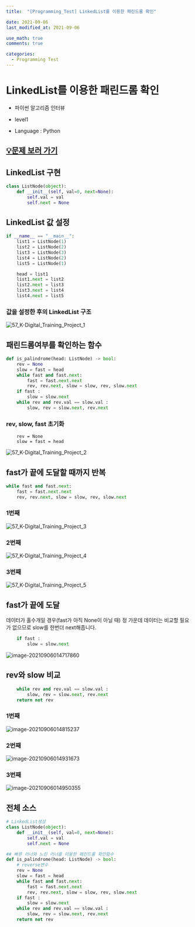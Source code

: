 ```yaml
---
title:  "[Programming_Test] LinkedList를 이용한 패린드롬 확인"

date: 2021-09-06
last_modified_at: 2021-09-06

use_math: true
comments: true

categories:
  - Programming Test
---
```




# LinkedList를 이용한 패린드롬 확인

- 파이썬 알고리즘 인터뷰
- level1

- Language : Python




## [💡문제 보러 가기](https://leetcode.com/problems/palindrome-linked-list/)





## LinkedList 구현

```python
class ListNode(object):
    def __init__(self, val=0, next=None):
        self.val = val
        self.next = None
```



## LinkedList 값 설정

```python
if __name__ == "__main__":
    list1 = ListNode(1)
    list2 = ListNode(2)
    list3 = ListNode(3)
    list4 = ListNode(2)
    list5 = ListNode(1)

    head = list1
    list1.next = list2
    list2.next = list3
    list3.next = list4
    list4.next = list5
```



### 값을 설정한 후의 LinkedList 구조

![57_K-Digital_Training_Project_1](\assets\images\57_K-Digital_Training_Project_1.png)





## 패린드롬여부를 확인하는 함수

```python
def is_palindrome(head: ListNode) -> bool:
    rev = None
    slow = fast = head
    while fast and fast.next:
        fast = fast.next.next
        rev, rev.next, slow = slow, rev, slow.next
    if fast :
        slow = slow.next
    while rev and rev.val == slow.val :
        slow, rev = slow.next, rev.next
```



### rev, slow, fast 초기화

```
    rev = None
    slow = fast = head
```

![57_K-Digital_Training_Project_2](\assets\images\57_K-Digital_Training_Project_2.png)



## fast가 끝에 도달할 때까지 반복

```python
while fast and fast.next:
    fast = fast.next.next
    rev, rev.next, slow = slow, rev, slow.next
```



### 1번째

![57_K-Digital_Training_Project_3](\assets\images\57_K-Digital_Training_Project_3.png)



### 2번째

![57_K-Digital_Training_Project_4](\assets\images\57_K-Digital_Training_Project_4.png)



### 3번째

![57_K-Digital_Training_Project_5](\assets\images\57_K-Digital_Training_Project_5.png)



## fast가 끝에 도달

데이터가 홀수개일 경우(fast가 아직 None이 아닐 때) 정 가운데 데이터는 비교할 필요가 없으므로  slow를 한번더 next해줍니다.

```python
    if fast :
        slow = slow.next
```

![image-20210906014717860](\assets\images\57_K-Digital_Training_Project_6.png)



## rev와 slow 비교

```python
    while rev and rev.val == slow.val :
        slow, rev = slow.next, rev.next
    return not rev
```

### 1번째

![image-20210906014815237](\assets\images\57_K-Digital_Training_Project_7.png)



### 2번째

![image-20210906014931673](\assets\images\57_K-Digital_Training_Project_8.png)



### 3번째

![image-20210906014950355](\assets\images\57_K-Digital_Training_Project_9.png)



## 전체 소스

```python
# LinkedList생성
class ListNode(object):
    def __init__(self, val=0, next=None):
        self.val = val
        self.next = None

## 빠른 러너와 느린 러너를 이용한 패린드롬 확인함수
def is_palindrome(head: ListNode) -> bool:
    # reverse변수
    rev = None
    slow = fast = head
    while fast and fast.next:
        fast = fast.next.next
        rev, rev.next, slow = slow, rev, slow.next
    if fast :
        slow = slow.next
    while rev and rev.val == slow.val :
        slow, rev = slow.next, rev.next
    return not rev
```

